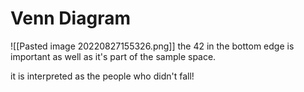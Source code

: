 # Venn Diagram

![[Pasted image 20220827155326.png]]
the 42 in the bottom edge is important as well as it's part of the sample space. 

it is interpreted as the people who didn't fall!

